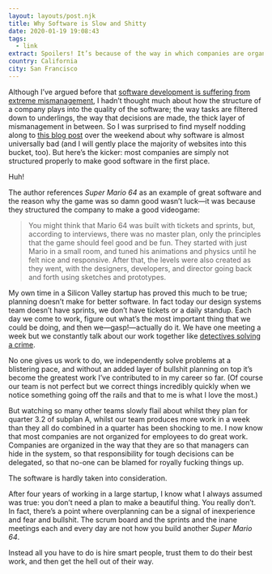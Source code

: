 ```yaml
---
layout: layouts/post.njk
title: Why Software is Slow and Shitty
date: 2020-01-19 19:08:43
tags:
  - link
extract: Spoilers! It’s because of the way in which companies are organized.
country: California
city: San Francisco
---
```


Although I’ve argued before that [software development is suffering from extreme mismanagement](https://www.robinrendle.com/notes/the-dashboard-problem), I hadn’t thought much about how the structure of a company plays into the quality of the software; the way tasks are filtered down to underlings, the way that decisions are made, the thick layer of mismanagement in between. So I was surprised to find myself nodding along to [this blog post](http://pketh.org/why-software-is-slow-and-shitty.html) over the weekend about why software is almost universally bad (and I will gently place the majority of websites into this bucket, too). But here’s the kicker: most companies are simply not structured properly to make good software in the first place.

Huh!

The author references _Super Mario 64_ as an example of great software and the reason why the game was so damn good wasn’t luck—it was because they structured the company to make a good videogame:

> You might think that Mario 64 was built with tickets and sprints, but, according to interviews, there was no master plan, only the principles that the game should feel good and be fun. They started with just Mario in a small room, and tuned his animations and physics until he felt nice and responsive. After that, the levels were also created as they went, with the designers, developers, and director going back and forth using sketches and prototypes.

My own time in a Silicon Valley startup has proved this much to be true; planning doesn’t make for better software. In fact today our design systems team doesn’t have sprints, we don’t have tickets or a daily standup. Each day we come to work, figure out what’s the most important thing that we could be doing, and then we—gasp!—actually do it. We have one meeting a week but we constantly talk about our work together like [detectives solving a crime](https://www.robinrendle.com/notes/partners-in-crime).

No one gives us work to do, we independently solve problems at a blistering pace, and without an added layer of bullshit planning on top it’s become the greatest work I’ve contributed to in my career so far. (Of course our team is not perfect but we correct things incredibly quickly when we notice something going off the rails and that to me is what I love the most.)

But watching so many other teams slowly flail about whilst they plan for quarter 3.2 of subplan A, whilst our team produces more work in a week than they all do combined in a quarter has been shocking to me. I now know that most companies are not organized for employees to do great work. Companies are organized in the way that they are so that managers can hide in the system, so that responsibility for tough decisions can be delegated, so that no-one can be blamed for royally fucking things up.

The software is hardly taken into consideration.

After four years of working in a large startup, I know what I always assumed was true: you don’t need a plan to make a beautiful thing. You really don’t. In fact, there’s a point where overplanning can be a signal of inexperience and fear and bullshit. The scrum board and the sprints and the inane meetings each and every day are not how you build another _Super Mario 64_.

Instead all you have to do is hire smart people, trust them to do their best work, and then get the hell out of their way.
